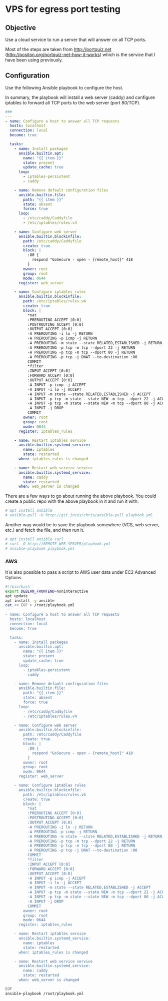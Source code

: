 # VPS for egress port testing
## Objective
Use a cloud service to run a server that will answer on all TCP ports.

Most of the steps are taken from http://portquiz.net (http://positon.org/portquiz-net-how-it-works) which is the service that I have been using previously.

## Configuration

Use the following Ansible playbook to configure the host. 

In summary, the playbook will install a web server (caddy) and configure iptables to forward all TCP ports to the web server (port 80/TCP).

```yaml
###
---
- name: Configure a host to answer all TCP requests
  hosts: localhost
  connection: local
  become: true

  tasks:
    - name: Install packages
      ansible.builtin.apt:
        name: "{{ item }}"
        state: present
        update_cache: true
      loop:
        - iptables-persistent
        - caddy

    - name: Remove default configuration files
      ansible.builtin.file:
        path: "{{ item }}"
        state: absent
        force: true
      loop:
        - /etc/caddy/Caddyfile
        - /etc/iptables/rules.v4

    - name: Configure web server
      ansible.builtin.blockinfile:
        path: /etc/caddy/Caddyfile
        create: true
        block: |
          :80 {
            respond "GoSecure - open - {remote_host}" 418
          }
        owner: root
        group: root
        mode: 0644
      register: web_server

    - name: Configure iptables rules
      ansible.builtin.blockinfile:
        path: /etc/iptables/rules.v4
        create: true
        block: |
          *nat
          :PREROUTING ACCEPT [0:0]
          :POSTROUTING ACCEPT [0:0]
          :OUTPUT ACCEPT [0:0]
          -A PREROUTING -i lo -j RETURN
          -A PREROUTING -p icmp -j RETURN
          -A PREROUTING -m state --state RELATED,ESTABLISHED -j RETURN
          -A PREROUTING -p tcp -m tcp --dport 22 -j RETURN
          -A PREROUTING -p tcp -m tcp --dport 80 -j RETURN
          -A PREROUTING -p tcp -j DNAT --to-destination :80
          COMMIT
          *filter
          :INPUT ACCEPT [0:0]
          :FORWARD ACCEPT [0:0]
          :OUTPUT ACCEPT [0:0]
          -A INPUT -p icmp -j ACCEPT
          -A INPUT -i lo -j ACCEPT
          -A INPUT -m state --state RELATED,ESTABLISHED -j ACCEPT
          -A INPUT -p tcp -m state --state NEW -m tcp --dport 22 -j ACCEPT
          -A INPUT -p tcp -m state --state NEW -m tcp --dport 80 -j ACCEPT
          -A INPUT -j DROP
          COMMIT
        owner: root
        group: root
        mode: 0644
      register: iptables_rules

    - name: Restart iptables service
      ansible.builtin.systemd_service:
        name: iptables
        state: restarted
      when: iptables_rules is changed

    - name: Restart web service service
      ansible.builtin.systemd_service:
        name: caddy
        state: restarted
      when: web_server is changed

```
There are a few ways to go about running the above playbook. You could create a public repo with the above playbook in it and run it with:

```bash
# apt install ansible
# ansible-pull -U http://git.incus/chris/ansible-pull playbook.yml
```

Another way would be to save the playbook somewhere (VCS, web server, etc.) and fetch the file, and then run it.
```bash
# apt install ansible curl
# curl -O http://REMOTE_WEB_SERVER/playbook.yml
# ansible-playbook playbook.yml
```

### AWS

It is also possible to pass a script to AWS user data under EC2 Advanced Options

```bash
#!/bin/bash
export DEBIAN_FRONTEND=noninteractive
apt update
apt install -y ansible
cat << EOF > /root/playbook.yml
---
- name: Configure a host to answer all TCP requests
  hosts: localhost
  connection: local
  become: true

  tasks:
    - name: Install packages
      ansible.builtin.apt:
        name: "{{ item }}"
        state: present
        update_cache: true
      loop:
        - iptables-persistent
        - caddy

    - name: Remove default configuration files
      ansible.builtin.file:
        path: "{{ item }}"
        state: absent
        force: true
      loop:
        - /etc/caddy/Caddyfile
        - /etc/iptables/rules.v4

    - name: Configure web server
      ansible.builtin.blockinfile:
        path: /etc/caddy/Caddyfile
        create: true
        block: |
          :80 {
            respond "GoSecure - open - {remote_host}" 418
          }
        owner: root
        group: root
        mode: 0644
      register: web_server

    - name: Configure iptables rules
      ansible.builtin.blockinfile:
        path: /etc/iptables/rules.v4
        create: true
        block: |
          *nat
          :PREROUTING ACCEPT [0:0]
          :POSTROUTING ACCEPT [0:0]
          :OUTPUT ACCEPT [0:0]
          -A PREROUTING -i lo -j RETURN
          -A PREROUTING -p icmp -j RETURN
          -A PREROUTING -m state --state RELATED,ESTABLISHED -j RETURN
          -A PREROUTING -p tcp -m tcp --dport 22 -j RETURN
          -A PREROUTING -p tcp -m tcp --dport 80 -j RETURN
          -A PREROUTING -p tcp -j DNAT --to-destination :80
          COMMIT
          *filter
          :INPUT ACCEPT [0:0]
          :FORWARD ACCEPT [0:0]
          :OUTPUT ACCEPT [0:0]
          -A INPUT -p icmp -j ACCEPT
          -A INPUT -i lo -j ACCEPT
          -A INPUT -m state --state RELATED,ESTABLISHED -j ACCEPT
          -A INPUT -p tcp -m state --state NEW -m tcp --dport 22 -j ACCEPT
          -A INPUT -p tcp -m state --state NEW -m tcp --dport 80 -j ACCEPT
          -A INPUT -j DROP
          COMMIT
        owner: root
        group: root
        mode: 0644
      register: iptables_rules

    - name: Restart iptables service
      ansible.builtin.systemd_service:
        name: iptables
        state: restarted
      when: iptables_rules is changed

    - name: Restart web service service
      ansible.builtin.systemd_service:
        name: caddy
        state: restarted
      when: web_server is changed

EOF
ansible-playbook /root/playbook.yml
```

